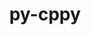 ---
title: "py-cppy"
layout: cache
categories: [package, develop]
meta: {"compilers": ["apple-clang@=15.0.0", "gcc@=11.1.0", "gcc@=11.4.0", "gcc@=13.2.0", "gcc@=7.5.0", "gcc@=9.4.0", "oneapi@=2024.2.1"], "num_specs": 77, "num_specs_by_stack": {"data-vis-sdk": 3, "e4s": 19, "e4s-neoverse-v2": 7, "e4s-neoverse_v1": 12, "e4s-oneapi": 12, "e4s-power": 5, "e4s-rocm-external": 5, "hep": 4, "ml-darwin-aarch64-mps": 1, "ml-linux-aarch64-cpu": 4, "ml-linux-aarch64-cuda": 4, "ml-linux-x86_64-cpu": 4, "ml-linux-x86_64-cuda": 4, "radiuss": 4, "root": 77}, "oss": ["ubuntu18.04", "ubuntu20.04", "ubuntu22.04", "ubuntu24.04", "ventura"], "platforms": ["darwin", "linux"], "stacks": ["data-vis-sdk", "e4s", "e4s-neoverse-v2", "e4s-neoverse_v1", "e4s-oneapi", "e4s-power", "e4s-rocm-external", "hep", "ml-darwin-aarch64-mps", "ml-linux-aarch64-cpu", "ml-linux-aarch64-cuda", "ml-linux-x86_64-cpu", "ml-linux-x86_64-cuda", "radiuss", "root"], "targets": ["aarch64", "neoverse_v1", "neoverse_v2", "ppc64le", "x86_64_v3"], "versions": ["1.2.1"]}
spec_details: [{"compiler": "gcc@=11.4.0", "hash": "26uuazoq7ns7raavr3aslh3uwaaetyih", "os": "ubuntu22.04", "platform": "linux", "size": "-", "stacks": ["hep", "root"], "tarball": "https://binaries.spack.io/develop/build_cache/linux-ubuntu22.04-x86_64_v3/gcc-11.4.0/py-cppy-1.2.1/linux-ubuntu22.04-x86_64_v3-gcc-11.4.0-py-cppy-1.2.1-26uuazoq7ns7raavr3aslh3uwaaetyih.spack", "target": "x86_64_v3", "variants": ["build_system=python_pip"], "versions": ["1.2.1"]}, {"compiler": "gcc@=11.4.0", "hash": "2edyb5edqgelmvuxfpeulrumq5c2mfrq", "os": "ubuntu22.04", "platform": "linux", "size": "-", "stacks": ["e4s-neoverse_v1", "root"], "tarball": "https://binaries.spack.io/develop/build_cache/linux-ubuntu22.04-neoverse_v1/gcc-11.4.0/py-cppy-1.2.1/linux-ubuntu22.04-neoverse_v1-gcc-11.4.0-py-cppy-1.2.1-2edyb5edqgelmvuxfpeulrumq5c2mfrq.spack", "target": "neoverse_v1", "variants": ["build_system=python_pip"], "versions": ["1.2.1"]}, {"compiler": "gcc@=11.1.0", "hash": "2kqi5xhgylc3r5flksq3jeh6on4uerho", "os": "ubuntu20.04", "platform": "linux", "size": "-", "stacks": ["data-vis-sdk", "root"], "tarball": "https://binaries.spack.io/develop/build_cache/linux-ubuntu20.04-x86_64_v3/gcc-11.1.0/py-cppy-1.2.1/linux-ubuntu20.04-x86_64_v3-gcc-11.1.0-py-cppy-1.2.1-2kqi5xhgylc3r5flksq3jeh6on4uerho.spack", "target": "x86_64_v3", "variants": ["build_system=python_pip"], "versions": ["1.2.1"]}, {"compiler": "gcc@=11.4.0", "hash": "2w32wstdd7krr5rgiai6sewgx4nbm2kb", "os": "ubuntu22.04", "platform": "linux", "size": "-", "stacks": ["e4s-neoverse_v1", "root"], "tarball": "https://binaries.spack.io/develop/build_cache/linux-ubuntu22.04-neoverse_v1/gcc-11.4.0/py-cppy-1.2.1/linux-ubuntu22.04-neoverse_v1-gcc-11.4.0-py-cppy-1.2.1-2w32wstdd7krr5rgiai6sewgx4nbm2kb.spack", "target": "neoverse_v1", "variants": ["build_system=python_pip"], "versions": ["1.2.1"]}, {"compiler": "gcc@=13.2.0", "hash": "3ba43hlvn72opadpzejavlqyekggdj2v", "os": "ubuntu24.04", "platform": "linux", "size": "-", "stacks": ["ml-linux-x86_64-cpu", "ml-linux-x86_64-cuda", "root"], "tarball": "https://binaries.spack.io/develop/build_cache/linux-ubuntu24.04-x86_64_v3/gcc-13.2.0/py-cppy-1.2.1/linux-ubuntu24.04-x86_64_v3-gcc-13.2.0-py-cppy-1.2.1-3ba43hlvn72opadpzejavlqyekggdj2v.spack", "target": "x86_64_v3", "variants": ["build_system=python_pip"], "versions": ["1.2.1"]}, {"compiler": "gcc@=11.4.0", "hash": "3k3ovtnho25u6srfav5gh2gtowdtx6xi", "os": "ubuntu22.04", "platform": "linux", "size": "-", "stacks": ["e4s-neoverse-v2", "root"], "tarball": "https://binaries.spack.io/develop/build_cache/linux-ubuntu22.04-neoverse_v2/gcc-11.4.0/py-cppy-1.2.1/linux-ubuntu22.04-neoverse_v2-gcc-11.4.0-py-cppy-1.2.1-3k3ovtnho25u6srfav5gh2gtowdtx6xi.spack", "target": "neoverse_v2", "variants": ["build_system=python_pip"], "versions": ["1.2.1"]}, {"compiler": "gcc@=11.4.0", "hash": "3nvf2jusuoo57wqn4aooolioz4lcqvd4", "os": "ubuntu22.04", "platform": "linux", "size": "-", "stacks": ["e4s-neoverse_v1", "root"], "tarball": "https://binaries.spack.io/develop/build_cache/linux-ubuntu22.04-neoverse_v1/gcc-11.4.0/py-cppy-1.2.1/linux-ubuntu22.04-neoverse_v1-gcc-11.4.0-py-cppy-1.2.1-3nvf2jusuoo57wqn4aooolioz4lcqvd4.spack", "target": "neoverse_v1", "variants": ["build_system=python_pip"], "versions": ["1.2.1"]}, {"compiler": "gcc@=11.4.0", "hash": "3xhryffzx2tshikcs4d2w35sjuytko7o", "os": "ubuntu22.04", "platform": "linux", "size": "-", "stacks": ["e4s", "e4s-rocm-external", "root"], "tarball": "https://binaries.spack.io/develop/build_cache/linux-ubuntu22.04-x86_64_v3/gcc-11.4.0/py-cppy-1.2.1/linux-ubuntu22.04-x86_64_v3-gcc-11.4.0-py-cppy-1.2.1-3xhryffzx2tshikcs4d2w35sjuytko7o.spack", "target": "x86_64_v3", "variants": ["build_system=python_pip"], "versions": ["1.2.1"]}, {"compiler": "gcc@=11.4.0", "hash": "42rrpk7xvownijyy74t7fv7rhr7cf44s", "os": "ubuntu22.04", "platform": "linux", "size": "-", "stacks": ["e4s-neoverse_v1", "root"], "tarball": "https://binaries.spack.io/develop/build_cache/linux-ubuntu22.04-neoverse_v1/gcc-11.4.0/py-cppy-1.2.1/linux-ubuntu22.04-neoverse_v1-gcc-11.4.0-py-cppy-1.2.1-42rrpk7xvownijyy74t7fv7rhr7cf44s.spack", "target": "neoverse_v1", "variants": ["build_system=python_pip"], "versions": ["1.2.1"]}, {"compiler": "oneapi@=2024.2.1", "hash": "4lgcxqi4ql7srca6xbqnz7254v4cpcjx", "os": "ubuntu22.04", "platform": "linux", "size": "-", "stacks": ["e4s-oneapi", "root"], "tarball": "https://binaries.spack.io/develop/build_cache/linux-ubuntu22.04-x86_64_v3/oneapi-2024.2.1/py-cppy-1.2.1/linux-ubuntu22.04-x86_64_v3-oneapi-2024.2.1-py-cppy-1.2.1-4lgcxqi4ql7srca6xbqnz7254v4cpcjx.spack", "target": "x86_64_v3", "variants": ["build_system=python_pip"], "versions": ["1.2.1"]}, {"compiler": "gcc@=11.4.0", "hash": "4seiytkznsxmf4zqa3exkj5vwn4qvgr7", "os": "ubuntu22.04", "platform": "linux", "size": "-", "stacks": ["e4s", "e4s-rocm-external", "root"], "tarball": "https://binaries.spack.io/develop/build_cache/linux-ubuntu22.04-x86_64_v3/gcc-11.4.0/py-cppy-1.2.1/linux-ubuntu22.04-x86_64_v3-gcc-11.4.0-py-cppy-1.2.1-4seiytkznsxmf4zqa3exkj5vwn4qvgr7.spack", "target": "x86_64_v3", "variants": ["build_system=python_pip"], "versions": ["1.2.1"]}, {"compiler": "gcc@=11.4.0", "hash": "4uuhpnbhyhvncwrx3yecuw5ekxiwoib3", "os": "ubuntu22.04", "platform": "linux", "size": "-", "stacks": ["e4s", "root"], "tarball": "https://binaries.spack.io/develop/build_cache/linux-ubuntu22.04-x86_64_v3/gcc-11.4.0/py-cppy-1.2.1/linux-ubuntu22.04-x86_64_v3-gcc-11.4.0-py-cppy-1.2.1-4uuhpnbhyhvncwrx3yecuw5ekxiwoib3.spack", "target": "x86_64_v3", "variants": ["build_system=python_pip"], "versions": ["1.2.1"]}, {"compiler": "gcc@=7.5.0", "hash": "53rikhebsdi3lxbiwtncgm552ekk3767", "os": "ubuntu18.04", "platform": "linux", "size": "-", "stacks": ["root"], "tarball": "https://binaries.spack.io/develop/build_cache/linux-ubuntu18.04-x86_64_v3/gcc-7.5.0/py-cppy-1.2.1/linux-ubuntu18.04-x86_64_v3-gcc-7.5.0-py-cppy-1.2.1-53rikhebsdi3lxbiwtncgm552ekk3767.spack", "target": "x86_64_v3", "variants": ["build_system=python_pip"], "versions": ["1.2.1"]}, {"compiler": "oneapi@=2024.2.1", "hash": "5copjfcebeqvxd6happ75uoijgkzl2x4", "os": "ubuntu22.04", "platform": "linux", "size": "-", "stacks": ["e4s-oneapi", "root"], "tarball": "https://binaries.spack.io/develop/build_cache/linux-ubuntu22.04-x86_64_v3/oneapi-2024.2.1/py-cppy-1.2.1/linux-ubuntu22.04-x86_64_v3-oneapi-2024.2.1-py-cppy-1.2.1-5copjfcebeqvxd6happ75uoijgkzl2x4.spack", "target": "x86_64_v3", "variants": ["build_system=python_pip"], "versions": ["1.2.1"]}, {"compiler": "oneapi@=2024.2.1", "hash": "5peyrd4lzijkmn4cwuz4dwaccfps4azo", "os": "ubuntu22.04", "platform": "linux", "size": "-", "stacks": ["e4s-oneapi", "root"], "tarball": "https://binaries.spack.io/develop/build_cache/linux-ubuntu22.04-x86_64_v3/oneapi-2024.2.1/py-cppy-1.2.1/linux-ubuntu22.04-x86_64_v3-oneapi-2024.2.1-py-cppy-1.2.1-5peyrd4lzijkmn4cwuz4dwaccfps4azo.spack", "target": "x86_64_v3", "variants": ["build_system=python_pip"], "versions": ["1.2.1"]}, {"compiler": "gcc@=11.4.0", "hash": "5wsktazw7qd5sjkly7kawhqx3wnpyshq", "os": "ubuntu22.04", "platform": "linux", "size": "-", "stacks": ["hep", "root"], "tarball": "https://binaries.spack.io/develop/build_cache/linux-ubuntu22.04-x86_64_v3/gcc-11.4.0/py-cppy-1.2.1/linux-ubuntu22.04-x86_64_v3-gcc-11.4.0-py-cppy-1.2.1-5wsktazw7qd5sjkly7kawhqx3wnpyshq.spack", "target": "x86_64_v3", "variants": ["build_system=python_pip"], "versions": ["1.2.1"]}, {"compiler": "gcc@=11.4.0", "hash": "5x7zeaj7xwgoqatmshspmudfrfz65zdk", "os": "ubuntu22.04", "platform": "linux", "size": "-", "stacks": ["e4s", "root"], "tarball": "https://binaries.spack.io/develop/build_cache/linux-ubuntu22.04-x86_64_v3/gcc-11.4.0/py-cppy-1.2.1/linux-ubuntu22.04-x86_64_v3-gcc-11.4.0-py-cppy-1.2.1-5x7zeaj7xwgoqatmshspmudfrfz65zdk.spack", "target": "x86_64_v3", "variants": ["build_system=python_pip"], "versions": ["1.2.1"]}, {"compiler": "gcc@=11.4.0", "hash": "5ye4efa4ph3pak3cas3zsjip6a3a7txv", "os": "ubuntu22.04", "platform": "linux", "size": "-", "stacks": ["e4s-neoverse-v2", "root"], "tarball": "https://binaries.spack.io/develop/build_cache/linux-ubuntu22.04-neoverse_v2/gcc-11.4.0/py-cppy-1.2.1/linux-ubuntu22.04-neoverse_v2-gcc-11.4.0-py-cppy-1.2.1-5ye4efa4ph3pak3cas3zsjip6a3a7txv.spack", "target": "neoverse_v2", "variants": ["build_system=python_pip"], "versions": ["1.2.1"]}, {"compiler": "gcc@=7.5.0", "hash": "65iagrpmjeekxtmabrzwjv2kjexfipxq", "os": "ubuntu18.04", "platform": "linux", "size": "-", "stacks": ["radiuss", "root"], "tarball": "https://binaries.spack.io/develop/build_cache/linux-ubuntu18.04-x86_64_v3/gcc-7.5.0/py-cppy-1.2.1/linux-ubuntu18.04-x86_64_v3-gcc-7.5.0-py-cppy-1.2.1-65iagrpmjeekxtmabrzwjv2kjexfipxq.spack", "target": "x86_64_v3", "variants": ["build_system=python_pip"], "versions": ["1.2.1"]}, {"compiler": "gcc@=11.4.0", "hash": "6mo5msq5sdfws3odrvoubb6dm742ts37", "os": "ubuntu22.04", "platform": "linux", "size": "-", "stacks": ["e4s-neoverse-v2", "root"], "tarball": "https://binaries.spack.io/develop/build_cache/linux-ubuntu22.04-neoverse_v2/gcc-11.4.0/py-cppy-1.2.1/linux-ubuntu22.04-neoverse_v2-gcc-11.4.0-py-cppy-1.2.1-6mo5msq5sdfws3odrvoubb6dm742ts37.spack", "target": "neoverse_v2", "variants": ["build_system=python_pip"], "versions": ["1.2.1"]}, {"compiler": "gcc@=11.4.0", "hash": "7jux2ws2fd66hwryuqm7kvmu64r6ys7q", "os": "ubuntu22.04", "platform": "linux", "size": "-", "stacks": ["e4s", "root"], "tarball": "https://binaries.spack.io/develop/build_cache/linux-ubuntu22.04-x86_64_v3/gcc-11.4.0/py-cppy-1.2.1/linux-ubuntu22.04-x86_64_v3-gcc-11.4.0-py-cppy-1.2.1-7jux2ws2fd66hwryuqm7kvmu64r6ys7q.spack", "target": "x86_64_v3", "variants": ["build_system=python_pip"], "versions": ["1.2.1"]}, {"compiler": "gcc@=9.4.0", "hash": "7ljvtrm7f3g2eeynbnxretkzu7mbj7aj", "os": "ubuntu20.04", "platform": "linux", "size": "-", "stacks": ["e4s-power", "root"], "tarball": "https://binaries.spack.io/develop/build_cache/linux-ubuntu20.04-ppc64le/gcc-9.4.0/py-cppy-1.2.1/linux-ubuntu20.04-ppc64le-gcc-9.4.0-py-cppy-1.2.1-7ljvtrm7f3g2eeynbnxretkzu7mbj7aj.spack", "target": "ppc64le", "variants": ["build_system=python_pip"], "versions": ["1.2.1"]}, {"compiler": "gcc@=11.1.0", "hash": "afyf524vy5tlwvodk7medpq7pou5xym7", "os": "ubuntu20.04", "platform": "linux", "size": "-", "stacks": ["root"], "tarball": "https://binaries.spack.io/develop/build_cache/linux-ubuntu20.04-x86_64_v3/gcc-11.1.0/py-cppy-1.2.1/linux-ubuntu20.04-x86_64_v3-gcc-11.1.0-py-cppy-1.2.1-afyf524vy5tlwvodk7medpq7pou5xym7.spack", "target": "x86_64_v3", "variants": ["build_system=python_pip"], "versions": ["1.2.1"]}, {"compiler": "gcc@=11.4.0", "hash": "baxas5qjue47wusk4yd3oasci4w25da3", "os": "ubuntu22.04", "platform": "linux", "size": "-", "stacks": ["e4s", "root"], "tarball": "https://binaries.spack.io/develop/build_cache/linux-ubuntu22.04-x86_64_v3/gcc-11.4.0/py-cppy-1.2.1/linux-ubuntu22.04-x86_64_v3-gcc-11.4.0-py-cppy-1.2.1-baxas5qjue47wusk4yd3oasci4w25da3.spack", "target": "x86_64_v3", "variants": ["build_system=python_pip"], "versions": ["1.2.1"]}, {"compiler": "gcc@=9.4.0", "hash": "bibh5jnlsm5s6o3c7aux3yfiiqpexbhy", "os": "ubuntu20.04", "platform": "linux", "size": "-", "stacks": ["e4s-power", "root"], "tarball": "https://binaries.spack.io/develop/build_cache/linux-ubuntu20.04-ppc64le/gcc-9.4.0/py-cppy-1.2.1/linux-ubuntu20.04-ppc64le-gcc-9.4.0-py-cppy-1.2.1-bibh5jnlsm5s6o3c7aux3yfiiqpexbhy.spack", "target": "ppc64le", "variants": ["build_system=python_pip"], "versions": ["1.2.1"]}, {"compiler": "gcc@=11.4.0", "hash": "bit5iajuhxb7h3p5s67hmphu6tld4fz3", "os": "ubuntu22.04", "platform": "linux", "size": "-", "stacks": ["e4s-neoverse_v1", "root"], "tarball": "https://binaries.spack.io/develop/build_cache/linux-ubuntu22.04-neoverse_v1/gcc-11.4.0/py-cppy-1.2.1/linux-ubuntu22.04-neoverse_v1-gcc-11.4.0-py-cppy-1.2.1-bit5iajuhxb7h3p5s67hmphu6tld4fz3.spack", "target": "neoverse_v1", "variants": ["build_system=python_pip"], "versions": ["1.2.1"]}, {"compiler": "gcc@=13.2.0", "hash": "bzax7f32m3gwdb26elc62eapvqyhxdhj", "os": "ubuntu24.04", "platform": "linux", "size": "-", "stacks": ["ml-linux-aarch64-cpu", "ml-linux-aarch64-cuda", "root"], "tarball": "https://binaries.spack.io/develop/build_cache/linux-ubuntu24.04-aarch64/gcc-13.2.0/py-cppy-1.2.1/linux-ubuntu24.04-aarch64-gcc-13.2.0-py-cppy-1.2.1-bzax7f32m3gwdb26elc62eapvqyhxdhj.spack", "target": "aarch64", "variants": ["build_system=python_pip"], "versions": ["1.2.1"]}, {"compiler": "gcc@=7.5.0", "hash": "c4be3owpz7h26vivfdyueo7zyzxuzccu", "os": "ubuntu18.04", "platform": "linux", "size": "-", "stacks": ["radiuss", "root"], "tarball": "https://binaries.spack.io/develop/build_cache/linux-ubuntu18.04-x86_64_v3/gcc-7.5.0/py-cppy-1.2.1/linux-ubuntu18.04-x86_64_v3-gcc-7.5.0-py-cppy-1.2.1-c4be3owpz7h26vivfdyueo7zyzxuzccu.spack", "target": "x86_64_v3", "variants": ["build_system=python_pip"], "versions": ["1.2.1"]}, {"compiler": "gcc@=13.2.0", "hash": "ccfw45ou2u6zsqzlf26vup3ppr2ntrrr", "os": "ubuntu24.04", "platform": "linux", "size": "-", "stacks": ["ml-linux-x86_64-cpu", "ml-linux-x86_64-cuda", "root"], "tarball": "https://binaries.spack.io/develop/build_cache/linux-ubuntu24.04-x86_64_v3/gcc-13.2.0/py-cppy-1.2.1/linux-ubuntu24.04-x86_64_v3-gcc-13.2.0-py-cppy-1.2.1-ccfw45ou2u6zsqzlf26vup3ppr2ntrrr.spack", "target": "x86_64_v3", "variants": ["build_system=python_pip"], "versions": ["1.2.1"]}, {"compiler": "gcc@=11.4.0", "hash": "cjed3v2sld2yshzefsy6r2hmlkp6fmzu", "os": "ubuntu22.04", "platform": "linux", "size": "-", "stacks": ["e4s-neoverse_v1", "root"], "tarball": "https://binaries.spack.io/develop/build_cache/linux-ubuntu22.04-neoverse_v1/gcc-11.4.0/py-cppy-1.2.1/linux-ubuntu22.04-neoverse_v1-gcc-11.4.0-py-cppy-1.2.1-cjed3v2sld2yshzefsy6r2hmlkp6fmzu.spack", "target": "neoverse_v1", "variants": ["build_system=python_pip"], "versions": ["1.2.1"]}, {"compiler": "oneapi@=2024.2.1", "hash": "d3fuqrarnvjxy57eidyoddjuwrqsk7gc", "os": "ubuntu22.04", "platform": "linux", "size": "-", "stacks": ["e4s-oneapi", "root"], "tarball": "https://binaries.spack.io/develop/build_cache/linux-ubuntu22.04-x86_64_v3/oneapi-2024.2.1/py-cppy-1.2.1/linux-ubuntu22.04-x86_64_v3-oneapi-2024.2.1-py-cppy-1.2.1-d3fuqrarnvjxy57eidyoddjuwrqsk7gc.spack", "target": "x86_64_v3", "variants": ["build_system=python_pip"], "versions": ["1.2.1"]}, {"compiler": "gcc@=11.4.0", "hash": "du7gtq2klp2g7j33usugohbm7pr4vbuw", "os": "ubuntu22.04", "platform": "linux", "size": "-", "stacks": ["hep", "root"], "tarball": "https://binaries.spack.io/develop/build_cache/linux-ubuntu22.04-x86_64_v3/gcc-11.4.0/py-cppy-1.2.1/linux-ubuntu22.04-x86_64_v3-gcc-11.4.0-py-cppy-1.2.1-du7gtq2klp2g7j33usugohbm7pr4vbuw.spack", "target": "x86_64_v3", "variants": ["build_system=python_pip"], "versions": ["1.2.1"]}, {"compiler": "gcc@=13.2.0", "hash": "ejzbyt6adwuufavhypzflt3mrgqj7qar", "os": "ubuntu24.04", "platform": "linux", "size": "-", "stacks": ["ml-linux-x86_64-cpu", "ml-linux-x86_64-cuda", "root"], "tarball": "https://binaries.spack.io/develop/build_cache/linux-ubuntu24.04-x86_64_v3/gcc-13.2.0/py-cppy-1.2.1/linux-ubuntu24.04-x86_64_v3-gcc-13.2.0-py-cppy-1.2.1-ejzbyt6adwuufavhypzflt3mrgqj7qar.spack", "target": "x86_64_v3", "variants": ["build_system=python_pip"], "versions": ["1.2.1"]}, {"compiler": "oneapi@=2024.2.1", "hash": "ekiofyq4f6nhzjktkq3ksrwgmrgcvliy", "os": "ubuntu22.04", "platform": "linux", "size": "-", "stacks": ["e4s-oneapi", "root"], "tarball": "https://binaries.spack.io/develop/build_cache/linux-ubuntu22.04-x86_64_v3/oneapi-2024.2.1/py-cppy-1.2.1/linux-ubuntu22.04-x86_64_v3-oneapi-2024.2.1-py-cppy-1.2.1-ekiofyq4f6nhzjktkq3ksrwgmrgcvliy.spack", "target": "x86_64_v3", "variants": ["build_system=python_pip"], "versions": ["1.2.1"]}, {"compiler": "oneapi@=2024.2.1", "hash": "g6dwyzvjaodi6ygs6ogdmw5lyuhvrzpk", "os": "ubuntu22.04", "platform": "linux", "size": "-", "stacks": ["e4s-oneapi", "root"], "tarball": "https://binaries.spack.io/develop/build_cache/linux-ubuntu22.04-x86_64_v3/oneapi-2024.2.1/py-cppy-1.2.1/linux-ubuntu22.04-x86_64_v3-oneapi-2024.2.1-py-cppy-1.2.1-g6dwyzvjaodi6ygs6ogdmw5lyuhvrzpk.spack", "target": "x86_64_v3", "variants": ["build_system=python_pip"], "versions": ["1.2.1"]}, {"compiler": "gcc@=11.4.0", "hash": "g6ytmcy7rplcgap2duliqnfpv4jza5x5", "os": "ubuntu22.04", "platform": "linux", "size": "-", "stacks": ["e4s-neoverse_v1", "root"], "tarball": "https://binaries.spack.io/develop/build_cache/linux-ubuntu22.04-neoverse_v1/gcc-11.4.0/py-cppy-1.2.1/linux-ubuntu22.04-neoverse_v1-gcc-11.4.0-py-cppy-1.2.1-g6ytmcy7rplcgap2duliqnfpv4jza5x5.spack", "target": "neoverse_v1", "variants": ["build_system=python_pip"], "versions": ["1.2.1"]}, {"compiler": "gcc@=11.4.0", "hash": "h42hsqlq74drqdt6codazlwy26tzhxhm", "os": "ubuntu22.04", "platform": "linux", "size": "-", "stacks": ["e4s", "e4s-rocm-external", "root"], "tarball": "https://binaries.spack.io/develop/build_cache/linux-ubuntu22.04-x86_64_v3/gcc-11.4.0/py-cppy-1.2.1/linux-ubuntu22.04-x86_64_v3-gcc-11.4.0-py-cppy-1.2.1-h42hsqlq74drqdt6codazlwy26tzhxhm.spack", "target": "x86_64_v3", "variants": ["build_system=python_pip"], "versions": ["1.2.1"]}, {"compiler": "gcc@=11.4.0", "hash": "h6x5brzwjvylsnsoyv6z3pcmixhqqmiv", "os": "ubuntu22.04", "platform": "linux", "size": "-", "stacks": ["e4s-neoverse_v1", "root"], "tarball": "https://binaries.spack.io/develop/build_cache/linux-ubuntu22.04-neoverse_v1/gcc-11.4.0/py-cppy-1.2.1/linux-ubuntu22.04-neoverse_v1-gcc-11.4.0-py-cppy-1.2.1-h6x5brzwjvylsnsoyv6z3pcmixhqqmiv.spack", "target": "neoverse_v1", "variants": ["build_system=python_pip"], "versions": ["1.2.1"]}, {"compiler": "gcc@=11.4.0", "hash": "hf6reutcfyfe3fhsphfs2ktrdcrpfxvn", "os": "ubuntu22.04", "platform": "linux", "size": "-", "stacks": ["e4s", "root"], "tarball": "https://binaries.spack.io/develop/build_cache/linux-ubuntu22.04-x86_64_v3/gcc-11.4.0/py-cppy-1.2.1/linux-ubuntu22.04-x86_64_v3-gcc-11.4.0-py-cppy-1.2.1-hf6reutcfyfe3fhsphfs2ktrdcrpfxvn.spack", "target": "x86_64_v3", "variants": ["build_system=python_pip"], "versions": ["1.2.1"]}, {"compiler": "oneapi@=2024.2.1", "hash": "hiktci2hhggirqrsomygoejh7e3pkwho", "os": "ubuntu22.04", "platform": "linux", "size": "-", "stacks": ["e4s-oneapi", "root"], "tarball": "https://binaries.spack.io/develop/build_cache/linux-ubuntu22.04-x86_64_v3/oneapi-2024.2.1/py-cppy-1.2.1/linux-ubuntu22.04-x86_64_v3-oneapi-2024.2.1-py-cppy-1.2.1-hiktci2hhggirqrsomygoejh7e3pkwho.spack", "target": "x86_64_v3", "variants": ["build_system=python_pip"], "versions": ["1.2.1"]}, {"compiler": "oneapi@=2024.2.1", "hash": "ho5i2xlclcfspwlbahxu6arspesrroow", "os": "ubuntu22.04", "platform": "linux", "size": "-", "stacks": ["e4s-oneapi", "root"], "tarball": "https://binaries.spack.io/develop/build_cache/linux-ubuntu22.04-x86_64_v3/oneapi-2024.2.1/py-cppy-1.2.1/linux-ubuntu22.04-x86_64_v3-oneapi-2024.2.1-py-cppy-1.2.1-ho5i2xlclcfspwlbahxu6arspesrroow.spack", "target": "x86_64_v3", "variants": ["build_system=python_pip"], "versions": ["1.2.1"]}, {"compiler": "gcc@=9.4.0", "hash": "hohpip25jrpy5ftzu7vped6ualrnj2oe", "os": "ubuntu20.04", "platform": "linux", "size": "-", "stacks": ["e4s-power", "root"], "tarball": "https://binaries.spack.io/develop/build_cache/linux-ubuntu20.04-ppc64le/gcc-9.4.0/py-cppy-1.2.1/linux-ubuntu20.04-ppc64le-gcc-9.4.0-py-cppy-1.2.1-hohpip25jrpy5ftzu7vped6ualrnj2oe.spack", "target": "ppc64le", "variants": ["build_system=python_pip"], "versions": ["1.2.1"]}, {"compiler": "gcc@=11.4.0", "hash": "hxtv2s2nck75roc6a2n7on7uvmp6v63b", "os": "ubuntu22.04", "platform": "linux", "size": "-", "stacks": ["e4s", "root"], "tarball": "https://binaries.spack.io/develop/build_cache/linux-ubuntu22.04-x86_64_v3/gcc-11.4.0/py-cppy-1.2.1/linux-ubuntu22.04-x86_64_v3-gcc-11.4.0-py-cppy-1.2.1-hxtv2s2nck75roc6a2n7on7uvmp6v63b.spack", "target": "x86_64_v3", "variants": ["build_system=python_pip"], "versions": ["1.2.1"]}, {"compiler": "gcc@=13.2.0", "hash": "iimilgqufmbzycatw5dpjlgtdfz6lman", "os": "ubuntu24.04", "platform": "linux", "size": "-", "stacks": ["ml-linux-aarch64-cpu", "ml-linux-aarch64-cuda", "root"], "tarball": "https://binaries.spack.io/develop/build_cache/linux-ubuntu24.04-aarch64/gcc-13.2.0/py-cppy-1.2.1/linux-ubuntu24.04-aarch64-gcc-13.2.0-py-cppy-1.2.1-iimilgqufmbzycatw5dpjlgtdfz6lman.spack", "target": "aarch64", "variants": ["build_system=python_pip"], "versions": ["1.2.1"]}, {"compiler": "gcc@=11.4.0", "hash": "iq24ima23tg3ednbq4uurvc7pyfx635l", "os": "ubuntu22.04", "platform": "linux", "size": "-", "stacks": ["e4s", "root"], "tarball": "https://binaries.spack.io/develop/build_cache/linux-ubuntu22.04-x86_64_v3/gcc-11.4.0/py-cppy-1.2.1/linux-ubuntu22.04-x86_64_v3-gcc-11.4.0-py-cppy-1.2.1-iq24ima23tg3ednbq4uurvc7pyfx635l.spack", "target": "x86_64_v3", "variants": ["build_system=python_pip"], "versions": ["1.2.1"]}, {"compiler": "apple-clang@=15.0.0", "hash": "ixinayfrtd3qjexh7m5juapi7yje42ay", "os": "ventura", "platform": "darwin", "size": "-", "stacks": ["ml-darwin-aarch64-mps", "root"], "tarball": "https://binaries.spack.io/develop/build_cache/darwin-ventura-aarch64/apple-clang-15.0.0/py-cppy-1.2.1/darwin-ventura-aarch64-apple-clang-15.0.0-py-cppy-1.2.1-ixinayfrtd3qjexh7m5juapi7yje42ay.spack", "target": "aarch64", "variants": ["build_system=python_pip"], "versions": ["1.2.1"]}, {"compiler": "gcc@=11.4.0", "hash": "jtrvl43o2a57rz3i4wrgunudxqdtqa7q", "os": "ubuntu22.04", "platform": "linux", "size": "-", "stacks": ["e4s-neoverse-v2", "root"], "tarball": "https://binaries.spack.io/develop/build_cache/linux-ubuntu22.04-neoverse_v2/gcc-11.4.0/py-cppy-1.2.1/linux-ubuntu22.04-neoverse_v2-gcc-11.4.0-py-cppy-1.2.1-jtrvl43o2a57rz3i4wrgunudxqdtqa7q.spack", "target": "neoverse_v2", "variants": ["build_system=python_pip"], "versions": ["1.2.1"]}, {"compiler": "gcc@=9.4.0", "hash": "jwflpm2cns5rsa5vtbkk5gybmux2jmvg", "os": "ubuntu20.04", "platform": "linux", "size": "-", "stacks": ["e4s-power", "root"], "tarball": "https://binaries.spack.io/develop/build_cache/linux-ubuntu20.04-ppc64le/gcc-9.4.0/py-cppy-1.2.1/linux-ubuntu20.04-ppc64le-gcc-9.4.0-py-cppy-1.2.1-jwflpm2cns5rsa5vtbkk5gybmux2jmvg.spack", "target": "ppc64le", "variants": ["build_system=python_pip"], "versions": ["1.2.1"]}, {"compiler": "oneapi@=2024.2.1", "hash": "kd7ywvtmsxwi6wtx6ik7u2twuckfzwmu", "os": "ubuntu22.04", "platform": "linux", "size": "-", "stacks": ["e4s-oneapi", "root"], "tarball": "https://binaries.spack.io/develop/build_cache/linux-ubuntu22.04-x86_64_v3/oneapi-2024.2.1/py-cppy-1.2.1/linux-ubuntu22.04-x86_64_v3-oneapi-2024.2.1-py-cppy-1.2.1-kd7ywvtmsxwi6wtx6ik7u2twuckfzwmu.spack", "target": "x86_64_v3", "variants": ["build_system=python_pip"], "versions": ["1.2.1"]}, {"compiler": "gcc@=11.4.0", "hash": "ksncantvhw3m4qhozamsblzmuezuvnnj", "os": "ubuntu22.04", "platform": "linux", "size": "-", "stacks": ["e4s", "root"], "tarball": "https://binaries.spack.io/develop/build_cache/linux-ubuntu22.04-x86_64_v3/gcc-11.4.0/py-cppy-1.2.1/linux-ubuntu22.04-x86_64_v3-gcc-11.4.0-py-cppy-1.2.1-ksncantvhw3m4qhozamsblzmuezuvnnj.spack", "target": "x86_64_v3", "variants": ["build_system=python_pip"], "versions": ["1.2.1"]}, {"compiler": "gcc@=11.4.0", "hash": "l3gincz4tlrogzfl6cpgpltdvmglp4ny", "os": "ubuntu22.04", "platform": "linux", "size": "-", "stacks": ["e4s", "root"], "tarball": "https://binaries.spack.io/develop/build_cache/linux-ubuntu22.04-x86_64_v3/gcc-11.4.0/py-cppy-1.2.1/linux-ubuntu22.04-x86_64_v3-gcc-11.4.0-py-cppy-1.2.1-l3gincz4tlrogzfl6cpgpltdvmglp4ny.spack", "target": "x86_64_v3", "variants": ["build_system=python_pip"], "versions": ["1.2.1"]}, {"compiler": "gcc@=11.1.0", "hash": "myqnqvnuqyg4pk5oaqkcfohdwt4xesul", "os": "ubuntu20.04", "platform": "linux", "size": "-", "stacks": ["data-vis-sdk", "root"], "tarball": "https://binaries.spack.io/develop/build_cache/linux-ubuntu20.04-x86_64_v3/gcc-11.1.0/py-cppy-1.2.1/linux-ubuntu20.04-x86_64_v3-gcc-11.1.0-py-cppy-1.2.1-myqnqvnuqyg4pk5oaqkcfohdwt4xesul.spack", "target": "x86_64_v3", "variants": ["build_system=python_pip"], "versions": ["1.2.1"]}, {"compiler": "gcc@=11.4.0", "hash": "nbpdgb6rssyq2uvvzvqg555uke7gaciq", "os": "ubuntu22.04", "platform": "linux", "size": "-", "stacks": ["e4s-neoverse_v1", "root"], "tarball": "https://binaries.spack.io/develop/build_cache/linux-ubuntu22.04-neoverse_v1/gcc-11.4.0/py-cppy-1.2.1/linux-ubuntu22.04-neoverse_v1-gcc-11.4.0-py-cppy-1.2.1-nbpdgb6rssyq2uvvzvqg555uke7gaciq.spack", "target": "neoverse_v1", "variants": ["build_system=python_pip"], "versions": ["1.2.1"]}, {"compiler": "gcc@=11.4.0", "hash": "nmjrdnvn37lbe7bxzlg3pvnohg3bdze3", "os": "ubuntu22.04", "platform": "linux", "size": "-", "stacks": ["e4s", "e4s-rocm-external", "root"], "tarball": "https://binaries.spack.io/develop/build_cache/linux-ubuntu22.04-x86_64_v3/gcc-11.4.0/py-cppy-1.2.1/linux-ubuntu22.04-x86_64_v3-gcc-11.4.0-py-cppy-1.2.1-nmjrdnvn37lbe7bxzlg3pvnohg3bdze3.spack", "target": "x86_64_v3", "variants": ["build_system=python_pip"], "versions": ["1.2.1"]}, {"compiler": "gcc@=13.2.0", "hash": "nugjgjpnaag6qxq6j6cvcq2dbuufz7i7", "os": "ubuntu24.04", "platform": "linux", "size": "-", "stacks": ["ml-linux-aarch64-cpu", "ml-linux-aarch64-cuda", "root"], "tarball": "https://binaries.spack.io/develop/build_cache/linux-ubuntu24.04-aarch64/gcc-13.2.0/py-cppy-1.2.1/linux-ubuntu24.04-aarch64-gcc-13.2.0-py-cppy-1.2.1-nugjgjpnaag6qxq6j6cvcq2dbuufz7i7.spack", "target": "aarch64", "variants": ["build_system=python_pip"], "versions": ["1.2.1"]}, {"compiler": "gcc@=11.4.0", "hash": "odcc23l2qagdmoog7nq4ckcnd7rneb4h", "os": "ubuntu22.04", "platform": "linux", "size": "-", "stacks": ["e4s-neoverse-v2", "root"], "tarball": "https://binaries.spack.io/develop/build_cache/linux-ubuntu22.04-neoverse_v2/gcc-11.4.0/py-cppy-1.2.1/linux-ubuntu22.04-neoverse_v2-gcc-11.4.0-py-cppy-1.2.1-odcc23l2qagdmoog7nq4ckcnd7rneb4h.spack", "target": "neoverse_v2", "variants": ["build_system=python_pip"], "versions": ["1.2.1"]}, {"compiler": "gcc@=13.2.0", "hash": "p2fbyfn6thalpsfqqql2bya2b5yjfeiv", "os": "ubuntu24.04", "platform": "linux", "size": "-", "stacks": ["ml-linux-aarch64-cpu", "ml-linux-aarch64-cuda", "root"], "tarball": "https://binaries.spack.io/develop/build_cache/linux-ubuntu24.04-aarch64/gcc-13.2.0/py-cppy-1.2.1/linux-ubuntu24.04-aarch64-gcc-13.2.0-py-cppy-1.2.1-p2fbyfn6thalpsfqqql2bya2b5yjfeiv.spack", "target": "aarch64", "variants": ["build_system=python_pip"], "versions": ["1.2.1"]}, {"compiler": "gcc@=9.4.0", "hash": "ph2gcrmoarm3gnp3b75o4iatez5jvvak", "os": "ubuntu20.04", "platform": "linux", "size": "-", "stacks": ["e4s-power", "root"], "tarball": "https://binaries.spack.io/develop/build_cache/linux-ubuntu20.04-ppc64le/gcc-9.4.0/py-cppy-1.2.1/linux-ubuntu20.04-ppc64le-gcc-9.4.0-py-cppy-1.2.1-ph2gcrmoarm3gnp3b75o4iatez5jvvak.spack", "target": "ppc64le", "variants": ["build_system=python_pip"], "versions": ["1.2.1"]}, {"compiler": "gcc@=7.5.0", "hash": "pwa3hkqjzdqpejohh3irquajdok3jncm", "os": "ubuntu18.04", "platform": "linux", "size": "-", "stacks": ["radiuss", "root"], "tarball": "https://binaries.spack.io/develop/build_cache/linux-ubuntu18.04-x86_64_v3/gcc-7.5.0/py-cppy-1.2.1/linux-ubuntu18.04-x86_64_v3-gcc-7.5.0-py-cppy-1.2.1-pwa3hkqjzdqpejohh3irquajdok3jncm.spack", "target": "x86_64_v3", "variants": ["build_system=python_pip"], "versions": ["1.2.1"]}, {"compiler": "oneapi@=2024.2.1", "hash": "q2p63nsr4rnbzcxyzh7qsgyvm6aos362", "os": "ubuntu22.04", "platform": "linux", "size": "-", "stacks": ["e4s-oneapi", "root"], "tarball": "https://binaries.spack.io/develop/build_cache/linux-ubuntu22.04-x86_64_v3/oneapi-2024.2.1/py-cppy-1.2.1/linux-ubuntu22.04-x86_64_v3-oneapi-2024.2.1-py-cppy-1.2.1-q2p63nsr4rnbzcxyzh7qsgyvm6aos362.spack", "target": "x86_64_v3", "variants": ["build_system=python_pip"], "versions": ["1.2.1"]}, {"compiler": "gcc@=11.4.0", "hash": "qp2t7abjbsxazf6cghkf6q23zji7xrzs", "os": "ubuntu22.04", "platform": "linux", "size": "-", "stacks": ["e4s", "root"], "tarball": "https://binaries.spack.io/develop/build_cache/linux-ubuntu22.04-x86_64_v3/gcc-11.4.0/py-cppy-1.2.1/linux-ubuntu22.04-x86_64_v3-gcc-11.4.0-py-cppy-1.2.1-qp2t7abjbsxazf6cghkf6q23zji7xrzs.spack", "target": "x86_64_v3", "variants": ["build_system=python_pip"], "versions": ["1.2.1"]}, {"compiler": "oneapi@=2024.2.1", "hash": "r2msor3tekkemchsfqntrzkh54halm2t", "os": "ubuntu22.04", "platform": "linux", "size": "-", "stacks": ["e4s-oneapi", "root"], "tarball": "https://binaries.spack.io/develop/build_cache/linux-ubuntu22.04-x86_64_v3/oneapi-2024.2.1/py-cppy-1.2.1/linux-ubuntu22.04-x86_64_v3-oneapi-2024.2.1-py-cppy-1.2.1-r2msor3tekkemchsfqntrzkh54halm2t.spack", "target": "x86_64_v3", "variants": ["build_system=python_pip"], "versions": ["1.2.1"]}, {"compiler": "oneapi@=2024.2.1", "hash": "sh652iobtmlj3e2cgvkdaj5vln3f444h", "os": "ubuntu22.04", "platform": "linux", "size": "-", "stacks": ["e4s-oneapi", "root"], "tarball": "https://binaries.spack.io/develop/build_cache/linux-ubuntu22.04-x86_64_v3/oneapi-2024.2.1/py-cppy-1.2.1/linux-ubuntu22.04-x86_64_v3-oneapi-2024.2.1-py-cppy-1.2.1-sh652iobtmlj3e2cgvkdaj5vln3f444h.spack", "target": "x86_64_v3", "variants": ["build_system=python_pip"], "versions": ["1.2.1"]}, {"compiler": "gcc@=11.4.0", "hash": "uhthcpxhpddohkmxbsq2vw6qmay7te2f", "os": "ubuntu22.04", "platform": "linux", "size": "-", "stacks": ["hep", "root"], "tarball": "https://binaries.spack.io/develop/build_cache/linux-ubuntu22.04-x86_64_v3/gcc-11.4.0/py-cppy-1.2.1/linux-ubuntu22.04-x86_64_v3-gcc-11.4.0-py-cppy-1.2.1-uhthcpxhpddohkmxbsq2vw6qmay7te2f.spack", "target": "x86_64_v3", "variants": ["build_system=python_pip"], "versions": ["1.2.1"]}, {"compiler": "gcc@=11.1.0", "hash": "upcqowiyvzxjzzy7ourlfozgxunpqcoi", "os": "ubuntu20.04", "platform": "linux", "size": "-", "stacks": ["data-vis-sdk", "root"], "tarball": "https://binaries.spack.io/develop/build_cache/linux-ubuntu20.04-x86_64_v3/gcc-11.1.0/py-cppy-1.2.1/linux-ubuntu20.04-x86_64_v3-gcc-11.1.0-py-cppy-1.2.1-upcqowiyvzxjzzy7ourlfozgxunpqcoi.spack", "target": "x86_64_v3", "variants": ["build_system=python_pip"], "versions": ["1.2.1"]}, {"compiler": "gcc@=11.4.0", "hash": "uv5wwqwmgfzm267sz3wmjhymur5jsj3a", "os": "ubuntu22.04", "platform": "linux", "size": "-", "stacks": ["e4s-neoverse_v1", "root"], "tarball": "https://binaries.spack.io/develop/build_cache/linux-ubuntu22.04-neoverse_v1/gcc-11.4.0/py-cppy-1.2.1/linux-ubuntu22.04-neoverse_v1-gcc-11.4.0-py-cppy-1.2.1-uv5wwqwmgfzm267sz3wmjhymur5jsj3a.spack", "target": "neoverse_v1", "variants": ["build_system=python_pip"], "versions": ["1.2.1"]}, {"compiler": "gcc@=11.4.0", "hash": "vo7bxldjebcdlvcylnjeuworaqqilsjl", "os": "ubuntu22.04", "platform": "linux", "size": "-", "stacks": ["e4s", "root"], "tarball": "https://binaries.spack.io/develop/build_cache/linux-ubuntu22.04-x86_64_v3/gcc-11.4.0/py-cppy-1.2.1/linux-ubuntu22.04-x86_64_v3-gcc-11.4.0-py-cppy-1.2.1-vo7bxldjebcdlvcylnjeuworaqqilsjl.spack", "target": "x86_64_v3", "variants": ["build_system=python_pip"], "versions": ["1.2.1"]}, {"compiler": "gcc@=11.4.0", "hash": "vtvrfgugp7a2g4n27f7b4zyghsbr4umv", "os": "ubuntu22.04", "platform": "linux", "size": "-", "stacks": ["e4s-neoverse_v1", "root"], "tarball": "https://binaries.spack.io/develop/build_cache/linux-ubuntu22.04-neoverse_v1/gcc-11.4.0/py-cppy-1.2.1/linux-ubuntu22.04-neoverse_v1-gcc-11.4.0-py-cppy-1.2.1-vtvrfgugp7a2g4n27f7b4zyghsbr4umv.spack", "target": "neoverse_v1", "variants": ["build_system=python_pip"], "versions": ["1.2.1"]}, {"compiler": "gcc@=11.4.0", "hash": "wxcld5givmrxiurn4lnsmsr2bqwu2yyt", "os": "ubuntu22.04", "platform": "linux", "size": "-", "stacks": ["e4s-neoverse_v1", "root"], "tarball": "https://binaries.spack.io/develop/build_cache/linux-ubuntu22.04-neoverse_v1/gcc-11.4.0/py-cppy-1.2.1/linux-ubuntu22.04-neoverse_v1-gcc-11.4.0-py-cppy-1.2.1-wxcld5givmrxiurn4lnsmsr2bqwu2yyt.spack", "target": "neoverse_v1", "variants": ["build_system=python_pip"], "versions": ["1.2.1"]}, {"compiler": "gcc@=13.2.0", "hash": "xygqbggmwy25ywhlhkzooapqvqyzfza6", "os": "ubuntu24.04", "platform": "linux", "size": "-", "stacks": ["ml-linux-x86_64-cpu", "ml-linux-x86_64-cuda", "root"], "tarball": "https://binaries.spack.io/develop/build_cache/linux-ubuntu24.04-x86_64_v3/gcc-13.2.0/py-cppy-1.2.1/linux-ubuntu24.04-x86_64_v3-gcc-13.2.0-py-cppy-1.2.1-xygqbggmwy25ywhlhkzooapqvqyzfza6.spack", "target": "x86_64_v3", "variants": ["build_system=python_pip"], "versions": ["1.2.1"]}, {"compiler": "gcc@=11.4.0", "hash": "yht63dzdbdmrwtzj2mnncszc4o32nfwm", "os": "ubuntu22.04", "platform": "linux", "size": "-", "stacks": ["e4s", "root"], "tarball": "https://binaries.spack.io/develop/build_cache/linux-ubuntu22.04-x86_64_v3/gcc-11.4.0/py-cppy-1.2.1/linux-ubuntu22.04-x86_64_v3-gcc-11.4.0-py-cppy-1.2.1-yht63dzdbdmrwtzj2mnncszc4o32nfwm.spack", "target": "x86_64_v3", "variants": ["build_system=python_pip"], "versions": ["1.2.1"]}, {"compiler": "gcc@=11.4.0", "hash": "ykqig5vxktinyugmtdrplnuhnrr2kzlg", "os": "ubuntu22.04", "platform": "linux", "size": "-", "stacks": ["e4s-neoverse-v2", "root"], "tarball": "https://binaries.spack.io/develop/build_cache/linux-ubuntu22.04-neoverse_v2/gcc-11.4.0/py-cppy-1.2.1/linux-ubuntu22.04-neoverse_v2-gcc-11.4.0-py-cppy-1.2.1-ykqig5vxktinyugmtdrplnuhnrr2kzlg.spack", "target": "neoverse_v2", "variants": ["build_system=python_pip"], "versions": ["1.2.1"]}, {"compiler": "gcc@=7.5.0", "hash": "ymqmnuoemyqdmig3522ihhidwvxtrhv5", "os": "ubuntu18.04", "platform": "linux", "size": "-", "stacks": ["radiuss", "root"], "tarball": "https://binaries.spack.io/develop/build_cache/linux-ubuntu18.04-x86_64_v3/gcc-7.5.0/py-cppy-1.2.1/linux-ubuntu18.04-x86_64_v3-gcc-7.5.0-py-cppy-1.2.1-ymqmnuoemyqdmig3522ihhidwvxtrhv5.spack", "target": "x86_64_v3", "variants": ["build_system=python_pip"], "versions": ["1.2.1"]}, {"compiler": "gcc@=11.4.0", "hash": "zgfufr6xk7j752tlkqwhcww4jh26von2", "os": "ubuntu22.04", "platform": "linux", "size": "-", "stacks": ["e4s", "root"], "tarball": "https://binaries.spack.io/develop/build_cache/linux-ubuntu22.04-x86_64_v3/gcc-11.4.0/py-cppy-1.2.1/linux-ubuntu22.04-x86_64_v3-gcc-11.4.0-py-cppy-1.2.1-zgfufr6xk7j752tlkqwhcww4jh26von2.spack", "target": "x86_64_v3", "variants": ["build_system=python_pip"], "versions": ["1.2.1"]}, {"compiler": "gcc@=11.4.0", "hash": "zjhjv6x34crwru777jke4fiewql3zftp", "os": "ubuntu22.04", "platform": "linux", "size": "-", "stacks": ["e4s", "root"], "tarball": "https://binaries.spack.io/develop/build_cache/linux-ubuntu22.04-x86_64_v3/gcc-11.4.0/py-cppy-1.2.1/linux-ubuntu22.04-x86_64_v3-gcc-11.4.0-py-cppy-1.2.1-zjhjv6x34crwru777jke4fiewql3zftp.spack", "target": "x86_64_v3", "variants": ["build_system=python_pip"], "versions": ["1.2.1"]}, {"compiler": "gcc@=11.4.0", "hash": "znt2pmmsbqaoiwenv23h4tcqpnn4ir6x", "os": "ubuntu22.04", "platform": "linux", "size": "-", "stacks": ["e4s", "e4s-rocm-external", "root"], "tarball": "https://binaries.spack.io/develop/build_cache/linux-ubuntu22.04-x86_64_v3/gcc-11.4.0/py-cppy-1.2.1/linux-ubuntu22.04-x86_64_v3-gcc-11.4.0-py-cppy-1.2.1-znt2pmmsbqaoiwenv23h4tcqpnn4ir6x.spack", "target": "x86_64_v3", "variants": ["build_system=python_pip"], "versions": ["1.2.1"]}, {"compiler": "gcc@=11.4.0", "hash": "zzldv5bxre43oqftlk2gf4lsan3n6xtl", "os": "ubuntu22.04", "platform": "linux", "size": "-", "stacks": ["e4s-neoverse-v2", "root"], "tarball": "https://binaries.spack.io/develop/build_cache/linux-ubuntu22.04-neoverse_v2/gcc-11.4.0/py-cppy-1.2.1/linux-ubuntu22.04-neoverse_v2-gcc-11.4.0-py-cppy-1.2.1-zzldv5bxre43oqftlk2gf4lsan3n6xtl.spack", "target": "neoverse_v2", "variants": ["build_system=python_pip"], "versions": ["1.2.1"]}]
---